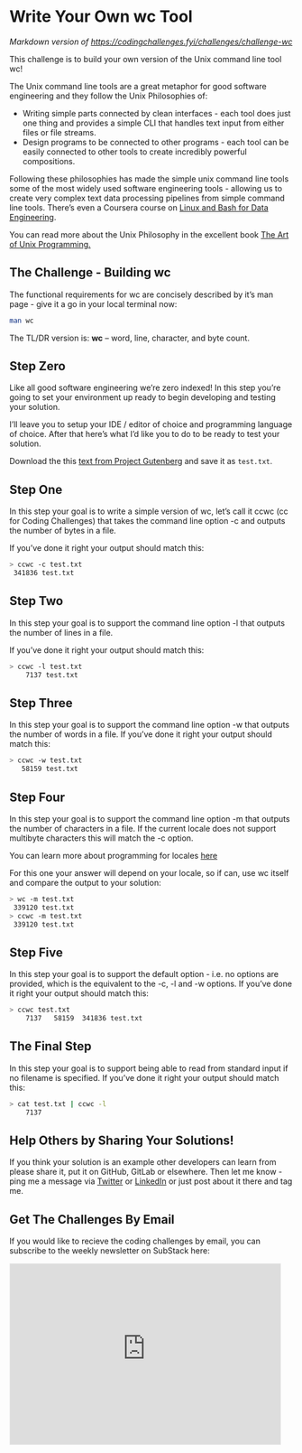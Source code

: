 # Write Your Own wc Tool

_Markdown version of https://codingchallenges.fyi/challenges/challenge-wc_

This challenge is to build your own version of the Unix command line tool wc!

The Unix command line tools are a great metaphor for good software engineering and they follow the Unix Philosophies of:

- Writing simple parts connected by clean interfaces - each tool does just one thing and provides a simple CLI that handles text input from either files or file streams.
- Design programs to be connected to other programs - each tool can be easily connected to other tools to create incredibly powerful compositions.

Following these philosophies has made the simple unix command line tools some of the most widely used software engineering tools - allowing us to create very complex text data processing pipelines from simple command line tools. There’s even a Coursera course on [Linux and Bash for Data Engineering](https://gb.coursera.org/learn/linux-and-bash-for-data-engineering-duke).

You can read more about the Unix Philosophy in the excellent book [The Art of Unix Programming.](http://www.catb.org/~esr/writings/taoup/html/)

## The Challenge - Building wc

The functional requirements for wc are concisely described by it’s man page - give it a go in your local terminal now:

```bash
man wc
```

The TL/DR version is: **wc** – word, line, character, and byte count.

## Step Zero

Like all good software engineering we’re zero indexed! In this step you’re going to set your environment up ready to begin developing and testing your solution.

I’ll leave you to setup your IDE / editor of choice and programming language of choice. After that here’s what I’d like you to do to be ready to test your solution.

Download the this [text from Project Gutenberg](https://www.gutenberg.org/cache/epub/132/pg132.txt) and save it as `test.txt`.

## Step One

In this step your goal is to write a simple version of wc, let’s call it ccwc (cc for Coding Challenges) that takes the command line option -c and outputs the number of bytes in a file.

If you’ve done it right your output should match this:

```bash
> ccwc -c test.txt
 341836 test.txt
```

## Step Two

In this step your goal is to support the command line option -l that outputs the number of lines in a file.

If you’ve done it right your output should match this:

```bash
> ccwc -l test.txt
    7137 test.txt
```

## Step Three

In this step your goal is to support the command line option -w that outputs the number of words in a file. If you’ve done it right your output should match this:

```bash
> ccwc -w test.txt
   58159 test.txt
```

## Step Four

In this step your goal is to support the command line option -m that outputs the number of characters in a file. If the current locale does not support multibyte characters this will match the -c option.

You can learn more about programming for locales [here](https://learn.microsoft.com/en-us/globalization/locale/locale-and-culture)

For this one your answer will depend on your locale, so if can, use wc itself and compare the output to your solution:

```bash
> wc -m test.txt
 339120 test.txt
> ccwc -m test.txt
 339120 test.txt
```

## Step Five

In this step your goal is to support the default option - i.e. no options are provided, which is the equivalent to the -c, -l and -w options. If you’ve done it right your output should match this:

```bash
> ccwc test.txt
    7137   58159  341836 test.txt
```

## The Final Step

In this step your goal is to support being able to read from standard input if no filename is specified. If you’ve done it right your output should match this:

```bash
> cat test.txt | ccwc -l
    7137
```

## Help Others by Sharing Your Solutions!

If you think your solution is an example other developers can learn from please share it, put it on GitHub, GitLab or elsewhere. Then let me know - ping me a message via [Twitter](https://twitter.com/johncrickett) or [LinkedIn](https://www.linkedin.com/in/johncrickett/) or just post about it there and tag me.

## Get The Challenges By Email

If you would like to recieve the coding challenges by email, you can subscribe to the weekly newsletter on SubStack here:

<iframe src="https://codingchallenges.substack.com/embed" width="480" height="320" frameborder="0" scrolling="no" style="border: 1px solid rgb(238, 238, 238); background: white;"></iframe>